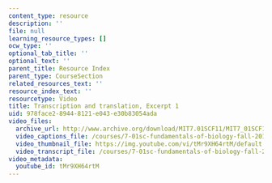 ```yaml
---
content_type: resource
description: ''
file: null
learning_resource_types: []
ocw_type: ''
optional_tab_title: ''
optional_text: ''
parent_title: Resource Index
parent_type: CourseSection
related_resources_text: ''
resource_index_text: ''
resourcetype: Video
title: Transcription and translation, Excerpt 1
uid: 978face2-8944-8121-e043-e30b83054ada
video_files:
  archive_url: http://www.archive.org/download/MIT7.01SCF11/MIT7_01SCF11_track16_300k.mp4
  video_captions_file: /courses/7-01sc-fundamentals-of-biology-fall-2011/e858671322ae593eaa658e7199407f86_tMr9XH64rtM.vtt
  video_thumbnail_file: https://img.youtube.com/vi/tMr9XH64rtM/default.jpg
  video_transcript_file: /courses/7-01sc-fundamentals-of-biology-fall-2011/150dbd0b7a7f3fb3367468fa2eecc6f1_tMr9XH64rtM.pdf
video_metadata:
  youtube_id: tMr9XH64rtM
---
```

